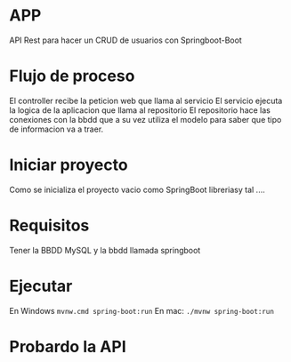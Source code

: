 # APP
API Rest para hacer un CRUD de usuarios con Springboot-Boot

# Flujo de proceso
El controller recibe la peticion web que llama al servicio
El servicio ejecuta la logica de la aplicacion que llama al repositorio
El repositorio hace las conexiones con la bbdd 
que a su vez utiliza el modelo para saber que tipo de informacion va a traer.

# Iniciar proyecto
Como se inicializa el proyecto vacio como SpringBoot
libreriasy tal ....

# Requisitos
Tener la BBDD MySQL y la bbdd llamada springboot

# Ejecutar
En Windows
`mvnw.cmd spring-boot:run`
En mac:
`./mvnw spring-boot:run`

# Probardo la API

